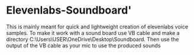 # Elevenlabs-Soundboard'

This is mainly meant for quick and lightweight creation of elevenlabs voice samples. To make it work with a sound board use VB cable and make a directory C:\Users\USER\OneDrive\Desktop\Soundboard. Then use the output of the VB cable as your mic to use the produced sounds
